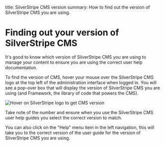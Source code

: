 title: SilverStripe CMS version
summary: How to find out the version of SilverStripe CMS you are using.

# Finding out your version of SilverStripe CMS

It's good to know which version of SilverStripe CMS you are using to manage your content to ensure you are using the correct user help documentation.

To find the version of CMS, hover your mouse over the SilverStripe CMS logo at the top left of the administration interface when logged in.
You will see a pop-over box that will display the version of SilverStripe CMS you are using (and Framework, the library of code that powers the CMS).

![Hover on SilverStripe logo to get CMS version](/_images/finding-version.png)

Take note of the number and ensure when you use the SilverStripe CMS user help guides you select the correct version to match.

You can also click on the "Help" menu item in the left navigation, this will take you to the correct version of the user guide for the version of SilverStripe CMS you are using.
